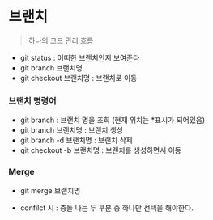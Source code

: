 # 브랜치

> 하나의 코드 관리 흐름

- git status : 어떠한 브랜치인지 보여준다
- git branch 브랜치명
- git checkout 브랜치명 : 브랜치로 이동



### 브랜치 명령어

- git branch : 브랜치 명을 조회 (현재 위치는 *표시가 되어있음)
- git branch 브랜치명 : 브랜치 생성
- git branch -d 브랜치명 : 브랜치 삭제
- git checkout -b 브랜치명 : 브랜치를 생성하면서 이동



### Merge

- git merge 브랜치명

- confilct 시 : 충돌 나는 두 부분 중 하나만 선택을 해야한다.

  

